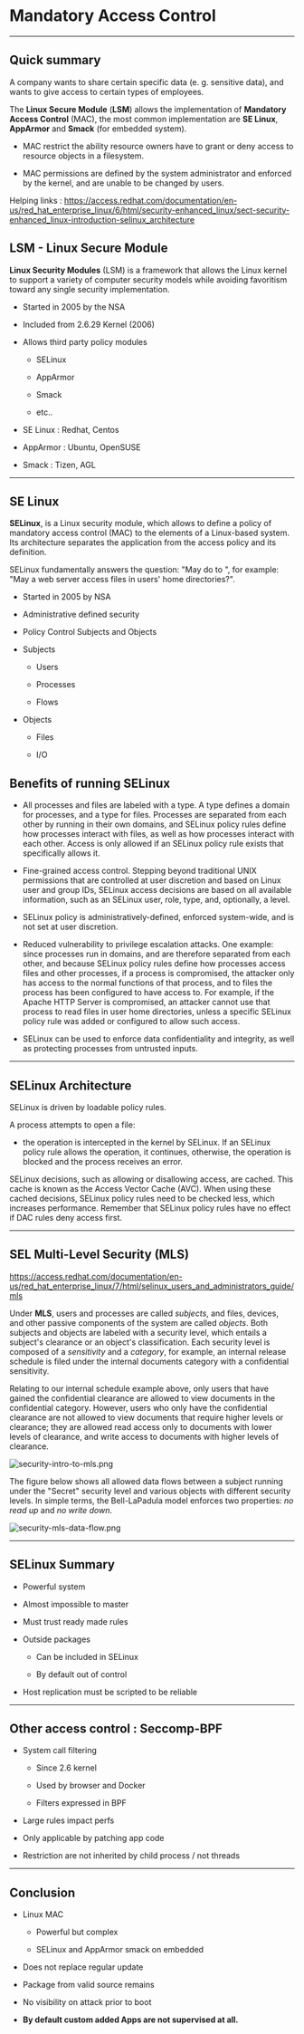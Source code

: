 # Mandatory Access Control

-----

## Quick summary

A company wants to share certain specific data (e. g. sensitive data), and wants to give access to certain types of employees.

The **Linux Secure Module** (**LSM**) allows the implementation of **Mandatory Access Control** (MAC), the most common implementation are **SE Linux**, **AppArmor** and **Smack** (for embedded system).

- MAC restrict the ability resource owners have to grant or deny access to resource objects in a filesystem.

- MAC permissions are defined by the system administrator and enforced by the kernel, and are unable to be changed by users.

Helping links : https://access.redhat.com/documentation/en-us/red_hat_enterprise_linux/6/html/security-enhanced_linux/sect-security-enhanced_linux-introduction-selinux_architecture

## LSM - Linux Secure Module

**Linux Security Modules** (LSM) is a framework that allows the Linux kernel to support a variety of computer security models while avoiding favoritism toward any single security implementation.

- Started in 2005 by the NSA

- Included from 2.6.29 Kernel (2006)

- Allows third party policy modules
  
  - SELinux
  
  - AppArmor
  
  - Smack
  
  - etc..

- SE Linux : Redhat, Centos

- AppArmor : Ubuntu, OpenSUSE

- Smack : Tizen, AGL

-----

## SE Linux

**SELinux**, is a Linux security module, which allows to define a policy of mandatory access control (MAC) to the elements of a Linux-based system. Its architecture separates the application from the access policy and its definition.

SELinux fundamentally answers the question: "May <subject> do 
<action> to <object>", for example: "May a web server access
 files in users' home directories?".

- Started in 2005 by NSA

- Administrative defined security

- Policy Control Subjects and Objects

- Subjects
  
  - Users
  
  - Processes
  
  - Flows

- Objects
  
  - Files
  
  - I/O

## Benefits of running SELinux

- All processes and files are labeled with a type. A type defines a 
  domain for processes, and a type for files. Processes are separated from
   each other by running in their own domains, and SELinux policy rules 
  define how processes interact with files, as well as how processes 
  interact with each other. Access is only allowed if an SELinux policy 
  rule exists that specifically allows it.

- Fine-grained access control. Stepping beyond traditional UNIX 
  permissions that are controlled at user discretion and based on Linux 
  user and group IDs, SELinux access decisions are based on all available 
  information, such as an SELinux user, role, type, and, optionally, a 
  level.

- SELinux policy is administratively-defined, enforced system-wide, and is not set at user discretion.

- Reduced vulnerability to privilege escalation attacks. One example:
   since processes run in domains, and are therefore separated from each 
  other, and because SELinux policy rules define how processes access 
  files and other processes, if a process is compromised, the attacker 
  only has access to the normal functions of that process, and to files 
  the process has been configured to have access to. For example, if the 
  Apache HTTP Server is compromised, an attacker cannot use that process 
  to read files in user home directories, unless a specific SELinux policy
   rule was added or configured to allow such access.

- SELinux can be used to enforce data confidentiality and integrity, as well as protecting processes from untrusted inputs.

---

## SELinux Architecture

SELinux is driven by loadable policy rules. 

A process attempts to open a file:

- the operation is intercepted in the kernel by SELinux. If an SELinux policy rule allows the operation, it continues, otherwise, the operation is blocked and the process receives an error.

SELinux decisions, such as allowing or disallowing access, are cached. This cache is known as the Access Vector Cache (AVC). When using these cached decisions, SELinux policy rules need to be checked less, which increases performance. Remember that SELinux policy rules have no effect if DAC rules deny access first.

---

## SEL Multi-Level Security (MLS)

https://access.redhat.com/documentation/en-us/red_hat_enterprise_linux/7/html/selinux_users_and_administrators_guide/mls

Under **MLS**, users and processes are called *subjects*, and files, devices, and other passive components of the system are called *objects*.
Both subjects and objects are labeled with a security level, which entails a subject's clearance or an object's classification. Each security level is composed of a *sensitivity* and a *category*, for example, an internal release schedule is filed under the internal documents category with a confidential sensitivity.

Relating to our internal schedule example above, only users that have gained the confidential clearance are allowed to view documents in the confidential category. However, users who only have the confidential clearance are not allowed to view documents that require higher levels or clearance; they are allowed read access only to documents with lower levels of clearance, and write access to documents with higher levels of clearance.

![security-intro-to-mls.png](./security-intro-to-mls.png)

The figure below shows all allowed data flows between a subject running under the 
"Secret" security level and various objects with different security levels. In simple terms, the Bell-LaPadula model enforces two properties: *no read up* and *no write down*.

![security-mls-data-flow.png](./security-mls-data-flow.png)

---

## SELinux Summary

- Powerful system

- Almost impossible to master

- Must trust ready made rules

- Outside packages
  
  - Can be included in SELinux
  
  - By default out of control

- Host replication must be scripted to be reliable

---

## Other access control : Seccomp-BPF

- System call filtering
  
  - Since 2.6 kernel
  
  - Used by browser and Docker
  
  - Filters expressed in BPF

- Large rules impact perfs

- Only applicable by patching app code

- Restriction are not inherited by child process / not threads

----

## Conclusion

- Linux MAC
  
  - Powerful but complex
  
  - SELinux and AppArmor smack on embedded

- Does not replace regular update

- Package from valid source remains

- No visibility on attack prior to boot

- **By default custom added Apps are not supervised at all.**
